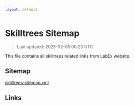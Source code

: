 ```yaml
---
layout: default
---
```


# Skilltrees Sitemap

> Last updated: 2025-02-08 00:23 UTC

This file contains all skilltrees related links from LabEx website.

## Sitemap

[skilltrees-sitemap.xml](https://labex.io/skilltrees-sitemap.xml)

## Links

